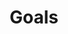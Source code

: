 ---
title: Goals
description: Personal and Professional Goals.
image:

# Badge style
style:
    background: "#52068c"
    color: "#fff"
---